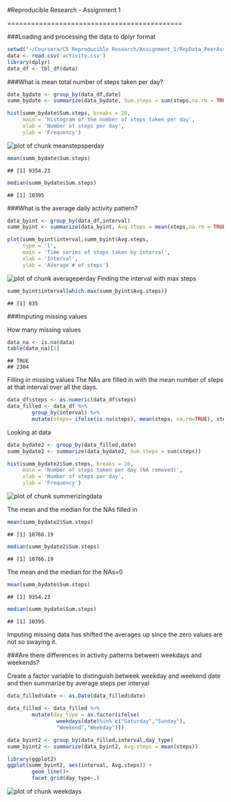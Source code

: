 #Reproducible Research - Assignment 1

============================================

###Loading and processing the data to dplyr format


```r
setwd("~/Coursera/C5 Reproducible Research/Assignment_1/RepData_PeerAssessment1")
data <- read.csv('activity.csv')
library(dplyr)
data_df <- tbl_df(data)
```

###What is mean total number of steps taken per day?


```r
data_bydate <- group_by(data_df,date)
summ_bydate <- summarize(data_bydate, Sum.steps = sum(steps,na.rm = TRUE))

hist(summ_bydate$Sum.steps, breaks = 20,
     main = 'Histogram of the number of steps taken per day',
     xlab = 'Number of steps per day',
     ylab = 'Frequency')
```

![plot of chunk meanstepsperday](figure/meanstepsperday-1.png) 

```r
mean(summ_bydate$Sum.steps)
```

```
## [1] 9354.23
```

```r
median(summ_bydate$Sum.steps)
```

```
## [1] 10395
```

###What is the average daily activity pattern?


```r
data_byint <- group_by(data_df,interval)
summ_byint <- summarize(data_byint, Avg.steps = mean(steps,na.rm = TRUE))

plot(summ_byint$interval,summ_byint$Avg.steps,
     type = 'l',
     main = 'Time series of steps taken by interval',
     xlab = 'Interval',
     ylab = 'Average # of steps')
```

![plot of chunk averageperday](figure/averageperday-1.png) 
Finding the interval with max steps

```r
summ_byint$interval[which.max(summ_byint$Avg.steps)]
```

```
## [1] 835
```

###Imputing missing values

How many missing values

```r
data_na <- is.na(data)
table(data_na)[2]
```

```
## TRUE 
## 2304
```

Filling in missing values
The NAs are filled in with the mean number of steps at that interval over all
the days.

```r
data_df$steps <- as.numeric(data_df$steps)
data_filled <- data_df %>% 
        group_by(interval) %>% 
        mutate(steps= ifelse(is.na(steps), mean(steps, na.rm=TRUE), steps))
```

Looking at data

```r
data_bydate2 <- group_by(data_filled,date)
summ_bydate2 <- summarize(data_bydate2, Sum.steps = sum(steps))

hist(summ_bydate2$Sum.steps, breaks = 20,
     main = 'Number of steps taken per day (NA removed)',
     xlab = 'Number of steps per day',
     ylab = 'Frequency')
```

![plot of chunk summerizingdata](figure/summerizingdata-1.png) 

The mean and the median for the NAs filled in

```r
mean(summ_bydate2$Sum.steps)
```

```
## [1] 10766.19
```

```r
median(summ_bydate2$Sum.steps)
```

```
## [1] 10766.19
```
The mean and the median for the NAs=0

```r
mean(summ_bydate$Sum.steps)
```

```
## [1] 9354.23
```

```r
median(summ_bydate$Sum.steps)
```

```
## [1] 10395
```
Imputing missing data has shifted the averages up since the zero values are not 
so swaying it. 

###Are there differences in activity patterns between weekdays and weekends?

Create a factor variable to distinguish betweek weekday and weekend date and 
then summarize by average steps per interval

```r
data_filled$date <- as.Date(data_filled$date)
        
data_filled <- data_filled %>% 
        mutate(day_type = as.factor(ifelse(
                weekdays(date)%in% c("Saturday","Sunday"),
                "Weekend","Weekday")))

data_byint2 <- group_by(data_filled,interval,day_type)
summ_byint2 <- summarize(data_byint2, Avg.steps = mean(steps))

library(ggplot2)
ggplot(summ_byint2, aes(interval, Avg.steps)) +
        geom_line()+
        facet_grid(day_type~.)
```

![plot of chunk weekdays](figure/weekdays-1.png) 








